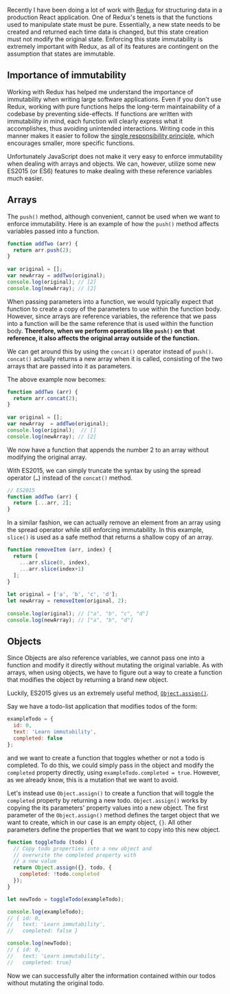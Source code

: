 Recently I have been doing a lot of work with [Redux](http://redux.js.org/) for structuring data in a production React application. One of Redux's tenets is that the functions used to manipulate state must be pure. Essentially, a new state needs to be created and returned each time data is changed, but this state creation must not modify the original state. Enforcing this state immutability is extremely important with Redux, as all of its features are contingent on the assumption that states are immutable. 

## Importance of immutability

Working with Redux has helped me understand the importance of immutability when writing large software applications. Even if you don't use Redux, working with pure functions helps the long-term maintainability of a codebase by preventing side-effects. If functions are written with immutability in mind, each function will clearly express what it accomplishes, thus avoiding unintended interactions. Writing code in this manner makes it easier to follow the [single responsibility principle](https://en.wikipedia.org/wiki/Single_responsibility_principle), which encourages smaller, more specific functions.
 
Unfortunately JavaScript does not make it very easy to enforce immutability when dealing with arrays and objects. We can, however, utilize some new ES2015 (or ES6) features to make dealing with these reference variables much easier.
 
## Arrays 
The `push()` method, although convenient, cannot be used when we want to enforce immutability. Here is an example of how the `push()` method affects variables passed into a function. 

```javascript
function addTwo (arr) { 
  return arr.push(2);
} 
 
var original = []; 
var newArray = addTwo(original); 
console.log(original); // [2]
console.log(newArray); // [2] 
``` 
When passing parameters into a function, we would typically expect that function to create a copy of the parameters to use within the function body. However, since arrays are reference variables, the reference that we pass into a function will be the same reference that is used within the function body. **Therefore, when we perform operations like `push()` on that reference, it also affects the original array outside of the function.** 
 
We can get around this by using the `concat()` operator instead of `push()`. `concat()` actually returns a new array when it is called, consisting of the two arrays that are passed into it as parameters. 
 
The above example now becomes: 

```javascript
function addTwo (arr) { 
  return arr.concat(2); 
} 
 
var original = []; 
var newArray  = addTwo(original); 
console.log(original);  // []
console.log(newArray); // [2]
``` 
 
We now have a function that appends the number 2 to an array without modifying the original array. 
 
With ES2015, we can simply truncate the syntax by using the spread operator (`…`) instead of the `concat()` method.  

```javascript
// ES2015 
function addTwo (arr) { 
  return [...arr, 2]; 
} 
``` 
 
In a similar fashion, we can actually remove an element from an array using the spread operator while still enforcing immutability. In this example, `slice()` is used as a safe method that returns a shallow copy of an array. 
 
```javascript
function removeItem (arr, index) { 
  return [ 
    ...arr.slice(0, index),
    ...arr.slice(index+1) 
  ]; 
} 
 
let original = ['a', 'b', 'c', 'd']; 
let newArray = removeItem(original, 2); 
 
console.log(original); // ["a", "b", "c", "d"] 
console.log(newArray); // ["a", "b", "d"] 
``` 
 
## Objects 

Since Objects are also reference variables, we cannot pass one into a function and modify it directly without mutating the original variable. As with arrays, when using objects, we have to figure out a way to create a function that modifies the object by returning a brand new object. 

Luckily, ES2015 gives us an extremely useful method, [`Object.assign()`](https://developer.mozilla.org/en-US/docs/Web/JavaScript/Reference/Global_Objects/Object/assign).

Say we have a todo-list application that modifies todos of the form:
```javascript
exampleTodo = {
  id: 0,
  text: 'Learn immutability',
  completed: false
};
```
and we want to create a function that toggles whether or not a todo is completed. To do this, we could simply pass in the object and modify the `completed` property directly, using `exampleTodo.completed = true`. However, as we already know, this is a mutation that we want to avoid.

Let's instead use `Object.assign()` to create a function that will toggle the `completed` property by returning a new todo. `Object.assign()` works by copying the its parameters' property values into a new object. The first parameter of the `Object.assign()` method defines the target object that we want to create, which in our case is an empty object, `{}`. All other parameters define the properties that we want to copy into this new object.

```javascript
function toggleTodo (todo) {
  // Copy todo properties into a new object and
  // overwrite the completed property with
  // a new value
  return Object.assign({}, todo, {
    completed: !todo.completed
  });
}

let newTodo = toggleTodo(exampleTodo);

console.log(exampleTodo);
// { id: 0, 
//   text: 'Learn immutability', 
//   completed: false }

console.log(newTodo);
// { id: 0, 
//   text: 'Learn immutability', 
//   completed: true}
```

Now we can successfully alter the information contained within our todos without mutating the original todo.